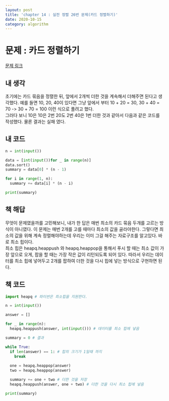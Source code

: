 ```yaml
---
layout: post
title: 'chapter 14 : 실전 정렬 26번 문제(카드 정렬하기)'
date: 2020-10-15
category: algorithm
---
```

# 문제 : 카드 정렬하기
[문제 링크](https://www.acmicpc.net/problem/1715)

## 내 생각
초기에는 카드 묶음을 정렬한 뒤, 앞에서 2개씩 더한 것을 계속해서 더해주면 된다고 생각했다. 예를 들면 10, 20, 40이 있다면 그냥 앞에서 부터 10 + 20 = 30, 30 + 40 = 70 -> 30 + 70 = 100 이런 식으로 풀려고 했다.   
그러다 보니 10은 10은 2번 20도 2번 40은 1번 더한 것과 같아서 다음과 같은 코드를 작성했다. 물론 결과는 실패 였다.

## 내 코드
```python
n = int(input())

data = [int(input())for _ in range(n)]
data.sort()
summary = data[0] * (n - 1)

for i in range(1, n):
  summary += data[i] * (n - i)

print(summary)
```

## 책 해답
무엇이 문제였을까를 고민해보니, 내가 한 답은 매번 최소의 카드 묶음 두개를 고르는 방식이 아니였다. 이 문제는 매번 2개를 고를 때마다 최소의 값을 골라야한다. 그렇다면 최소의 값을 위해 계속 정렬해야하는데 우리는 이미 그걸 해주는 자료구조를 알고있다. 바로 최소 힙이다.   
최소 힙은 heapq.heappush 와 heapq.heappop을 통해서 푸시 할 때는 최소 값이 가장 앞으로 오게, 팝을 할 때는 가장 작은 값이 리턴되도록 되어 있다. 따라서 우리는 데이터를 최소 힙에 넣어두고 2개를 팝하여 더한 것을 다시 힙에 넣는 방식으로 구현하면 된다.   

## 책 코드
```python
import heapq # 파이썬은 최소힙을 지원한다.

n = int(input())

answer = []

for _ in range(n):
  heapq.heappush(answer, int(input())) # 데이터를 최소 힙에 넣음

summary = 0 # 결과

while True:
  if len(answer) == 1: # 힙의 크기가 1일때 까지
    break
  
  one = heapq.heappop(answer)
  two = heapq.heappop(answer)

  summary += one + two # 더한 것을 저장
  heapq.heappush(answer, one + two) # 더한 것을 다시 최소 힙에 넣음

print(summary)
```

